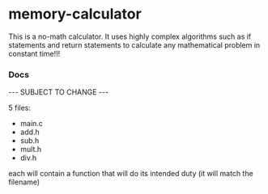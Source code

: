 # memory-calculator

This is a no-math calculator.
It uses highly complex algorithms such as if statements and return statements to calculate any mathematical problem in constant time!!!


### Docs
--- SUBJECT TO CHANGE ---

5 files:
- main.c
- add.h
- sub.h
- mult.h
- div.h

each will contain a function that will do its intended duty (it will match the filename)


